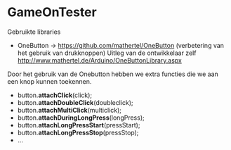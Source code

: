 # GameOnTester

Gebruikte libraries

* OneButton → https://github.com/mathertel/OneButton (verbetering van het gebruik van drukknoppen)
  Uitleg van de ontwikkelaar zelf http://www.mathertel.de/Arduino/OneButtonLibrary.aspx

Door het gebruik van de Onebutton hebben we extra functies die we aan een knop kunnen toekennen.

* button.**attachClick**(click); 
* button.**attachDoubleClick**(doubleclick);
*  button.**attachMultiClick**(multiclick);
*  button.**attachDuringLongPress**(longPress);
* button.**attachLongPressStart**(pressStart);
*  button.**attachLongPressStop**(pressStop);
* ...